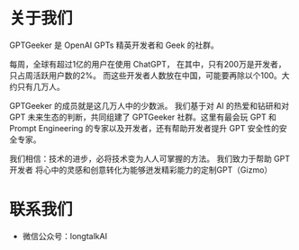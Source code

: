 # 关于我们

GPTGeeker 是 OpenAI GPTs 精英开发者和 Geek 的社群。

每周，全球有超过1亿的用户在使用 ChatGPT，
在其中，只有200万是开发者，只占周活跃用户数的2%。
而这些开发者人数放在中国，可能要再除以个100。大约只有几万人。

GPTGeeker 的成员就是这几万人中的少数派。
我们基于对 AI 的热爱和钻研和对 GPT 未来生态的判断，共同组建了 GPTGeeker 社群。这里有最会玩 GPT 和 Prompt Engineering 的专家以及开发者，还有帮助开发者提升 GPT 安全性的安全专家。

我们相信：技术的进步，必将技术变为人人可掌握的方法。
我们致力于帮助 GPT开发者 将心中的灵感和创意转化为能够迸发精彩能力的定制GPT（Gizmo）

# 联系我们
- 微信公众号：longtalkAI

